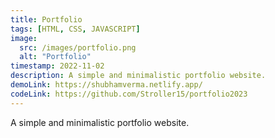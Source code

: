 ```yaml
---
title: Portfolio
tags: [HTML, CSS, JAVASCRIPT]
image:
  src: /images/portfolio.png
  alt: "Portfolio"
timestamp: 2022-11-02
description: A simple and minimalistic portfolio website.
demoLink: https://shubhamverma.netlify.app/
codeLink: https://github.com/Stroller15/portfolio2023
---
```




A simple and minimalistic portfolio website.